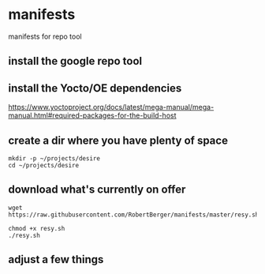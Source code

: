 # manifests
manifests for repo tool

## install the google repo tool

## install the Yocto/OE dependencies

https://www.yoctoproject.org/docs/latest/mega-manual/mega-manual.html#required-packages-for-the-build-host

## create a dir where you have plenty of space
```
mkdir -p ~/projects/desire
cd ~/projects/desire
```
## download what's currently on offer
```
wget https://raw.githubusercontent.com/RobertBerger/manifests/master/resy.sh

chmod +x resy.sh 
./resy.sh 
```
## adjust a few things
